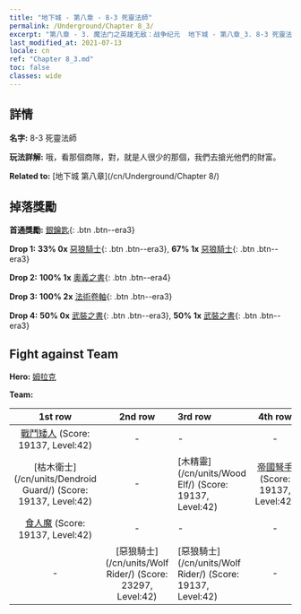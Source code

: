 ```yaml
---
title: "地下城 - 第八章 - 8-3 死靈法師"
permalink: /Underground/Chapter 8_3/
excerpt: "第八章 - 3. 魔法门之英雄无敌：战争纪元  地下城 - 第八章_3. 8-3 死靈法師"
last_modified_at: 2021-07-13
locale: cn
ref: "Chapter 8_3.md"
toc: false
classes: wide
---
```


## 詳情

 **名字:** 8-3 死靈法師

 **玩法詳解:**       哦，看那個商隊，對，就是人很少的那個，我們去搶光他們的財富。

 **Related to:** [地下城 第八章](/cn/Underground/Chapter 8/)

## 掉落獎勵

 **首通獎勵:** [銀鑰匙](/cn/Items/con_693/){: .btn .btn--era3}

 **Drop 1:** **33% 0x** [惡狼騎士](/cn/Items/unt_218/){: .btn .btn--era3}, **67% 1x** [惡狼騎士](/cn/Items/unt_218/){: .btn .btn--era3}

 **Drop 2:** **100% 1x** [奧義之書](/cn/Items/mat_39/){: .btn .btn--era4}

 **Drop 3:** **100% 2x** [法術卷軸](/cn/Items/con_694/){: .btn .btn--era3}

 **Drop 4:** **50% 0x** [武裝之書](/cn/Items/mat_32/){: .btn .btn--era3}, **50% 1x** [武裝之書](/cn/Items/mat_32/){: .btn .btn--era3}


## Fight against Team
 **Hero:** [姆拉克](/cn/heroes/Mullich/)

 **Team:**


  | 1st row | 2nd row | 3rd row | 4th row |
  |:----:|:----:|:----|:----:|
  | [戰鬥矮人](/cn/units/Dwarf/) (Score: 19137, Level:42)  | - | - | - |
  | [枯木衛士](/cn/units/Dendroid Guard/) (Score: 19137, Level:42)  | - | [木精靈](/cn/units/Wood Elf/) (Score: 19137, Level:42)  | [帝國弩手](/cn/units/Marksman/) (Score: 19137, Level:42)  |
  | [食人魔](/cn/units/Ogre/) (Score: 19137, Level:42)  | - | - | - |
  | - | [惡狼騎士](/cn/units/Wolf Rider/) (Score: 23297, Level:42)  | [惡狼騎士](/cn/units/Wolf Rider/) (Score: 19137, Level:42)  | - |


